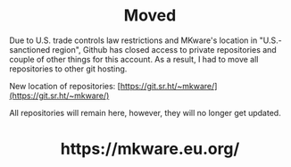 <h1 align= "center">Moved</h1>

Due to U.S. trade controls law restrictions and MKware's location in "U.S.-sanctioned region", Github has closed access to private repositories and couple of other things for this account. As a result, I had to move all repositories to other git hosting.


New location of repositories: [https://git.sr.ht/~mkware/](https://git.sr.ht/~mkware/)


All repositories will remain here, however, they will no longer get updated.

<h1 align= "center">https://mkware.eu.org/</h1>
